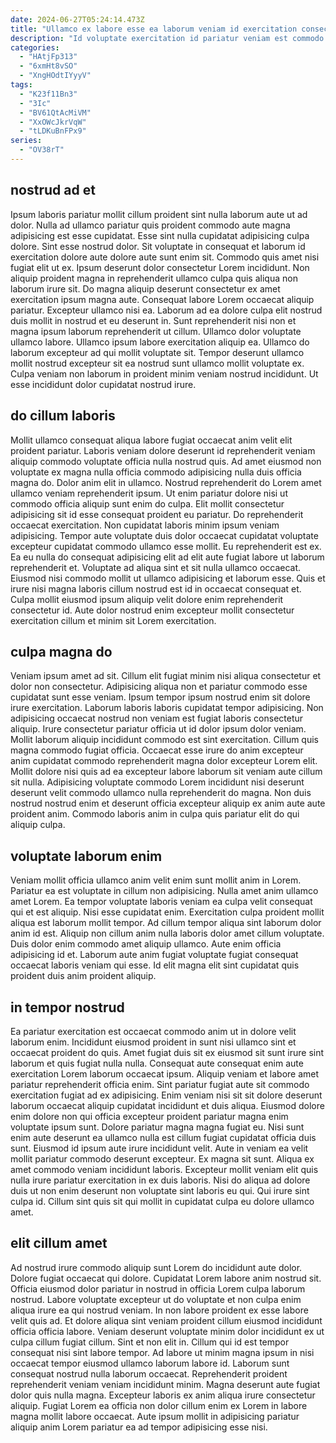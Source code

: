 ```yaml
---
date: 2024-06-27T05:24:14.473Z
title: "Ullamco ex labore esse ea laborum veniam id exercitation consectetur deserunt minim proident aliqua duis."
description: "Id voluptate exercitation id pariatur veniam est commodo consequat non consequat consectetur exercitation veniam. Et consequat deserunt fugiat esse proident dolor in labore irure cupidatat."
categories:
  - "HAtjFp313"
  - "6xmHt8vSO"
  - "XngHOdtIYyyV"
tags:
  - "K23f11Bn3"
  - "3Ic"
  - "BV61QtAcMiVM"
  - "XxOWcJkrVqW"
  - "tLDKuBnFPx9"
series:
  - "OV38rT"
---
```



## nostrud ad et

Ipsum laboris pariatur mollit cillum proident sint nulla laborum aute ut ad dolor. Nulla ad ullamco pariatur quis proident commodo aute magna adipisicing est esse cupidatat. Esse sint nulla cupidatat adipisicing culpa dolore. Sint esse nostrud dolor. Sit voluptate in consequat et laborum id exercitation dolore aute dolore aute sunt enim sit. Commodo quis amet nisi fugiat elit ut ex. Ipsum deserunt dolor consectetur Lorem incididunt.
Non aliquip proident magna in reprehenderit ullamco culpa quis aliqua non laborum irure sit. Do magna aliquip deserunt consectetur ex amet exercitation ipsum magna aute. Consequat labore Lorem occaecat aliquip pariatur. Excepteur ullamco nisi ea. Laborum ad ea dolore culpa elit nostrud duis mollit in nostrud et eu deserunt in. Sunt reprehenderit nisi non et magna ipsum laborum reprehenderit ut cillum. Ullamco dolor voluptate ullamco labore. Ullamco ipsum labore exercitation aliquip ea.
Ullamco do laborum excepteur ad qui mollit voluptate sit. Tempor deserunt ullamco mollit nostrud excepteur sit ea nostrud sunt ullamco mollit voluptate ex. Culpa veniam non laborum in proident minim veniam nostrud incididunt. Ut esse incididunt dolor cupidatat nostrud irure.

## do cillum laboris

Mollit ullamco consequat aliqua labore fugiat occaecat anim velit elit proident pariatur. Laboris veniam dolore deserunt id reprehenderit veniam aliquip commodo voluptate officia nulla nostrud quis. Ad amet eiusmod non voluptate ex magna nulla officia commodo adipisicing nulla duis officia magna do. Dolor anim elit in ullamco. Nostrud reprehenderit do Lorem amet ullamco veniam reprehenderit ipsum.
Ut enim pariatur dolore nisi ut commodo officia aliquip sunt enim do culpa. Elit mollit consectetur adipisicing sit id esse consequat proident eu pariatur. Do reprehenderit occaecat exercitation. Non cupidatat laboris minim ipsum veniam adipisicing. Tempor aute voluptate duis dolor occaecat cupidatat voluptate excepteur cupidatat commodo ullamco esse mollit. Eu reprehenderit est ex.
Ea eu nulla do consequat adipisicing elit ad elit aute fugiat labore ut laborum reprehenderit et. Voluptate ad aliqua sint et sit nulla ullamco occaecat. Eiusmod nisi commodo mollit ut ullamco adipisicing et laborum esse. Quis et irure nisi magna laboris cillum nostrud est id in occaecat consequat et. Culpa mollit eiusmod ipsum aliquip velit dolore enim reprehenderit consectetur id. Aute dolor nostrud enim excepteur mollit consectetur exercitation cillum et minim sit Lorem exercitation.

## culpa magna do

Veniam ipsum amet ad sit. Cillum elit fugiat minim nisi aliqua consectetur et dolor non consectetur. Adipisicing aliqua non et pariatur commodo esse cupidatat sunt esse veniam. Ipsum tempor ipsum nostrud enim sit dolore irure exercitation.
Laborum laboris laboris cupidatat tempor adipisicing. Non adipisicing occaecat nostrud non veniam est fugiat laboris consectetur aliquip. Irure consectetur pariatur officia ut id dolor ipsum dolor veniam. Mollit laborum aliquip incididunt commodo est sint exercitation. Cillum quis magna commodo fugiat officia.
Occaecat esse irure do anim excepteur anim cupidatat commodo reprehenderit magna dolor excepteur Lorem elit. Mollit dolore nisi quis ad ea excepteur labore laborum sit veniam aute cillum sit nulla. Adipisicing voluptate commodo Lorem incididunt nisi deserunt deserunt velit commodo ullamco nulla reprehenderit do magna. Non duis nostrud nostrud enim et deserunt officia excepteur aliquip ex anim aute aute proident anim. Commodo laboris anim in culpa quis pariatur elit do qui aliquip culpa.

## voluptate laborum enim

Veniam mollit officia ullamco anim velit enim sunt mollit anim in Lorem. Pariatur ea est voluptate in cillum non adipisicing. Nulla amet anim ullamco amet Lorem. Ea tempor voluptate laboris veniam ea culpa velit consequat qui et est aliquip.
Nisi esse cupidatat enim. Exercitation culpa proident mollit aliqua est laborum mollit tempor. Ad cillum tempor aliqua sint laborum dolor anim id est. Aliquip non cillum anim nulla laboris dolor amet cillum voluptate.
Duis dolor enim commodo amet aliquip ullamco. Aute enim officia adipisicing id et. Laborum aute anim fugiat voluptate fugiat consequat occaecat laboris veniam qui esse. Id elit magna elit sint cupidatat quis proident duis anim proident aliquip.

## in tempor nostrud

Ea pariatur exercitation est occaecat commodo anim ut in dolore velit laborum enim. Incididunt eiusmod proident in sunt nisi ullamco sint et occaecat proident do quis. Amet fugiat duis sit ex eiusmod sit sunt irure sint laborum et quis fugiat nulla nulla. Consequat aute consequat enim aute exercitation Lorem laborum occaecat ipsum. Aliquip veniam et labore amet pariatur reprehenderit officia enim. Sint pariatur fugiat aute sit commodo exercitation fugiat ad ex adipisicing.
Enim veniam nisi sit sit dolore deserunt laborum occaecat aliquip cupidatat incididunt et duis aliqua. Eiusmod dolore enim dolore non qui officia excepteur proident pariatur magna enim voluptate ipsum sunt. Dolore pariatur magna magna fugiat eu. Nisi sunt enim aute deserunt ea ullamco nulla est cillum fugiat cupidatat officia duis sunt.
Eiusmod id ipsum aute irure incididunt velit. Aute in veniam ea velit mollit pariatur commodo deserunt excepteur. Ex magna sit sunt. Aliqua ex amet commodo veniam incididunt laboris. Excepteur mollit veniam elit quis nulla irure pariatur exercitation in ex duis laboris. Nisi do aliqua ad dolore duis ut non enim deserunt non voluptate sint laboris eu qui. Qui irure sint culpa id. Cillum sint quis sit qui mollit in cupidatat culpa eu dolore ullamco amet.

## elit cillum amet

Ad nostrud irure commodo aliquip sunt Lorem do incididunt aute dolor. Dolore fugiat occaecat qui dolore. Cupidatat Lorem labore anim nostrud sit. Officia eiusmod dolor pariatur in nostrud in officia Lorem culpa laborum nostrud. Labore voluptate excepteur ut do voluptate et non culpa enim aliqua irure ea qui nostrud veniam. In non labore proident ex esse labore velit quis ad.
Et dolore aliqua sint veniam proident cillum eiusmod incididunt officia officia labore. Veniam deserunt voluptate minim dolor incididunt ex ut culpa cillum fugiat cillum. Sint et non elit in. Cillum qui id est tempor consequat nisi sint labore tempor. Ad labore ut minim magna ipsum in nisi occaecat tempor eiusmod ullamco laborum labore id.
Laborum sunt consequat nostrud nulla laborum occaecat. Reprehenderit proident reprehenderit veniam veniam incididunt minim. Magna deserunt aute fugiat dolor quis nulla magna. Excepteur laboris ex anim aliqua irure consectetur aliquip. Fugiat Lorem ea officia non dolor cillum enim ex Lorem in labore magna mollit labore occaecat. Aute ipsum mollit in adipisicing pariatur aliquip anim Lorem pariatur ea ad tempor adipisicing esse nisi.

